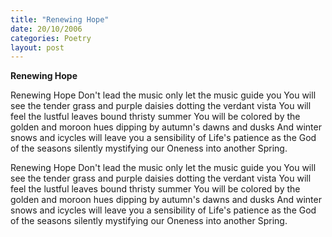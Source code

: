 ```yaml
---
title: "Renewing Hope"
date: 20/10/2006
categories: Poetry
layout: post
---
```


**Renewing Hope**

Renewing Hope
Don't lead the music
only let the music guide you
You will see the tender grass and purple daisies
dotting the verdant vista
You will feel the lustful leaves bound thristy summer
You will be colored by the golden and moroon hues
dipping by autumn's dawns and dusks
And winter snows and icycles
will leave you a sensibility of Life's patience
     as the God of the seasons
     silently mystifying our
     Oneness
     into another Spring.

Renewing Hope
Don't lead the music
only let the music guide you
You will see the tender grass and purple daisies
dotting the verdant vista
You will feel the lustful leaves bound thristy summer
You will be colored by the golden and moroon hues
dipping by autumn's dawns and dusks
And winter snows and icycles
will leave you a sensibility of Life's patience
     as the God of the seasons
     silently mystifying our
     Oneness
     into another Spring.
